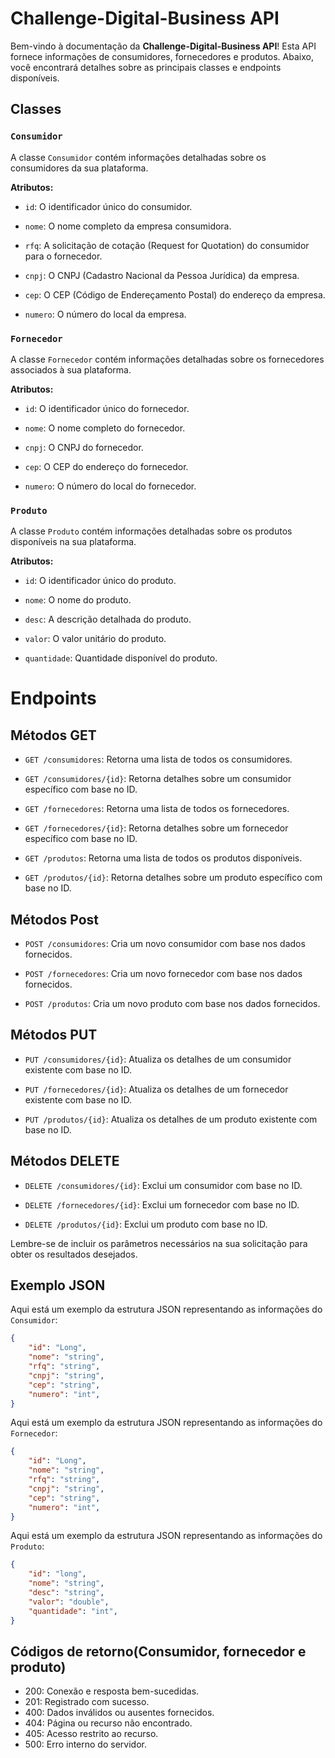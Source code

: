 # Challenge-Digital-Business API

Bem-vindo à documentação da **Challenge-Digital-Business API**! Esta API fornece informações de consumidores, fornecedores e produtos. Abaixo, você encontrará detalhes sobre as principais classes e endpoints disponíveis.

## Classes

### `Consumidor`

A classe `Consumidor` contém informações detalhadas sobre os consumidores da sua plataforma.

**Atributos:**

- `id`: O identificador único do consumidor.
  
- `nome`: O nome completo da empresa consumidora.
  
- `rfq`: A solicitação de cotação (Request for Quotation) do consumidor para o fornecedor.
  
- `cnpj`: O CNPJ (Cadastro Nacional da Pessoa Jurídica) da empresa.
  
- `cep`: O CEP (Código de Endereçamento Postal) do endereço da empresa.
  
- `numero`: O número do local da empresa.

### `Fornecedor`

A classe `Fornecedor` contém informações detalhadas sobre os fornecedores associados à sua plataforma.

**Atributos:**

- `id`: O identificador único do fornecedor.
  
- `nome`: O nome completo do fornecedor.
  
- `cnpj`: O CNPJ do fornecedor.
  
- `cep`: O CEP do endereço do fornecedor.
  
- `numero`: O número do local do fornecedor.

### `Produto`

A classe `Produto` contém informações detalhadas sobre os produtos disponíveis na sua plataforma.

**Atributos:**

- `id`: O identificador único do produto.
  
- `nome`: O nome do produto.
  
- `desc`: A descrição detalhada do produto.
  
- `valor`: O valor unitário do produto.
  
- `quantidade`: Quantidade disponível do produto.

# Endpoints

## Métodos GET

- `GET /consumidores`: Retorna uma lista de todos os consumidores.
  
- `GET /consumidores/{id}`: Retorna detalhes sobre um consumidor específico com base no ID.

- `GET /fornecedores`: Retorna uma lista de todos os fornecedores.
  
- `GET /fornecedores/{id}`: Retorna detalhes sobre um fornecedor específico com base no ID.

- `GET /produtos`: Retorna uma lista de todos os produtos disponíveis.
  
- `GET /produtos/{id}`: Retorna detalhes sobre um produto específico com base no ID.

## Métodos Post
  
- `POST /consumidores`: Cria um novo consumidor com base nos dados fornecidos.

- `POST /fornecedores`: Cria um novo fornecedor com base nos dados fornecidos.

- `POST /produtos`: Cria um novo produto com base nos dados fornecidos.

## Métodos PUT
  
- `PUT /consumidores/{id}`: Atualiza os detalhes de um consumidor existente com base no ID.

- `PUT /fornecedores/{id}`: Atualiza os detalhes de um fornecedor existente com base no ID.

- `PUT /produtos/{id}`: Atualiza os detalhes de um produto existente com base no ID.

## Métodos DELETE
  
- `DELETE /consumidores/{id}`: Exclui um consumidor com base no ID.
  
- `DELETE /fornecedores/{id}`: Exclui um fornecedor com base no ID.
  
- `DELETE /produtos/{id}`: Exclui um produto com base no ID.

Lembre-se de incluir os parâmetros necessários na sua solicitação para obter os resultados desejados.

## Exemplo JSON

Aqui está um exemplo da estrutura JSON representando as informações do `Consumidor`:

```json
{
    "id": "Long",
    "nome": "string",
    "rfq": "string",
    "cnpj": "string",
    "cep": "string",
    "numero": "int",
}
```

Aqui está um exemplo da estrutura JSON representando as informações do `Fornecedor`:

```json
{
    "id": "Long",
    "nome": "string",
    "rfq": "string",
    "cnpj": "string",
    "cep": "string",
    "numero": "int",
}
```

Aqui está um exemplo da estrutura JSON representando as informações do `Produto`:

```json
{
    "id": "long",
    "nome": "string",
    "desc": "string",
    "valor": "double",
    "quantidade": "int",
}
```

## Códigos de retorno(Consumidor, fornecedor e produto)

- 200: Conexão e resposta bem-sucedidas.
- 201: Registrado com sucesso.
- 400: Dados inválidos ou ausentes fornecidos.
- 404: Página ou recurso não encontrado.
- 405: Acesso restrito ao recurso.
- 500: Erro interno do servidor.
